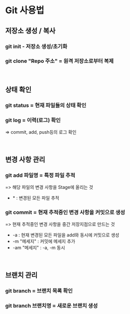 # Git 사용법

## 저장소 생성 / 복사

### git init - 저장소 생성/초기화

### git clone "Repo 주소" = 원격 저장소로부터 복제

<br/>

## 상태 확인

### git status = 현재 파일들의 상태 확인

### git log = 이력(로그) 확인
=> commit, add, push등의 로그 확인

<br/>

## 변경 사항 관리

### git add 파일명 = 특정 파일 추적
=> 해당 파일의 변경 사항을 Stage에 올리는 것
- \* : 변경된 모든 파일 추적

### git commit = 현재 추적중인 변경 사항을 커밋으로 생성
=> 현재 추적중인 변경 사항을 중간 저장지점으로 만드는 것
- -a : 현재 변경된 모든 파일을 add와 동시에 커밋으로 생성
- -m "메세지" : 커밋에 메세지 추가
- -am "메세지" : -a, -m 동시

<br/>

## 브랜치 관리

### git branch = 브랜치 목록 확인

### git branch 브랜치명 = 새로운 브랜치 생성

